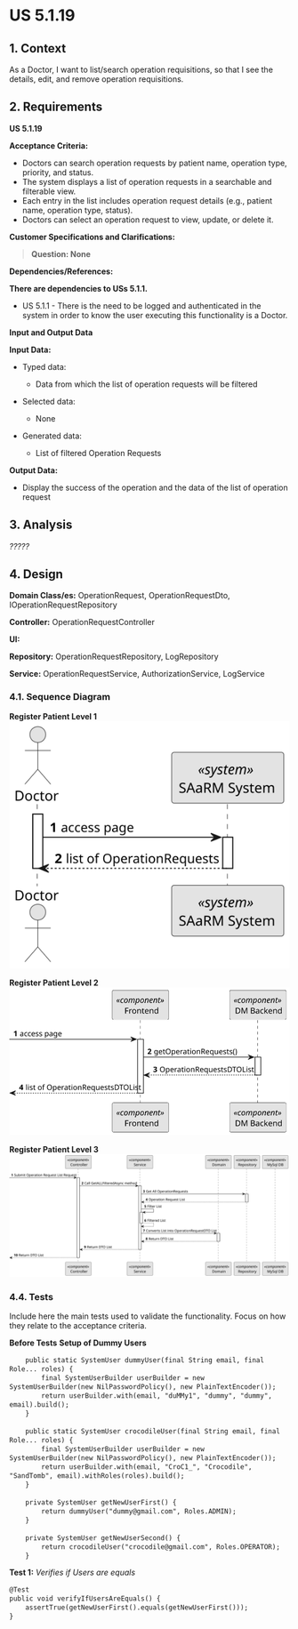# US 5.1.19

## 1. Context

As a Doctor, I want to list/search operation requisitions, so that I see the details, edit, and remove operation
requisitions.

## 2. Requirements

**US 5.1.19**

**Acceptance Criteria:**

- Doctors can search operation requests by patient name, operation type, priority, and status.
- The system displays a list of operation requests in a searchable and filterable view.
- Each entry in the list includes operation request details (e.g., patient name, operation type, status).
- Doctors can select an operation request to view, update, or delete it.

**Customer Specifications and Clarifications:**

> **Question: None**

**Dependencies/References:**

**There are dependencies to USs 5.1.1.**

* US 5.1.1 - There is the need to be logged and authenticated in the system in order to know the user executing this
  functionality is a Doctor.

**Input and Output Data**

**Input Data:**

* Typed data:
    * Data from which the list of operation requests will be filtered

* Selected data:
    * None

* Generated data:
    * List of filtered Operation Requests

**Output Data:**

* Display the success of the operation and the data of the list of operation request

## 3. Analysis

*?????*

## 4. Design

**Domain Class/es:** OperationRequest, OperationRequestDto, IOperationRequestRepository

**Controller:** OperationRequestController

**UI:**

**Repository:** OperationRequestRepository, LogRepository

**Service:** OperationRequestService, AuthorizationService, LogService

### 4.1. Sequence Diagram

**Register Patient Level 1**
![Register Operation Request](sequence-diagram-1.svg "Register Operation Request")

**Register Patient Level 2**
![Register Operation Request](sequence-diagram-2.svg "Register Operation Request")

**Register Patient Level 3**
![Register Operation Request](sequence-diagram-3.svg "Register Operation Request")

### 4.4. Tests

Include here the main tests used to validate the functionality. Focus on how they relate to the acceptance criteria.

**Before Tests** **Setup of Dummy Users**

```
    public static SystemUser dummyUser(final String email, final Role... roles) {
        final SystemUserBuilder userBuilder = new SystemUserBuilder(new NilPasswordPolicy(), new PlainTextEncoder());
        return userBuilder.with(email, "duMMy1", "dummy", "dummy", email).build();
    }

    public static SystemUser crocodileUser(final String email, final Role... roles) {
        final SystemUserBuilder userBuilder = new SystemUserBuilder(new NilPasswordPolicy(), new PlainTextEncoder());
        return userBuilder.with(email, "CroC1_", "Crocodile", "SandTomb", email).withRoles(roles).build();
    }

    private SystemUser getNewUserFirst() {
        return dummyUser("dummy@gmail.com", Roles.ADMIN);
    }

    private SystemUser getNewUserSecond() {
        return crocodileUser("crocodile@gmail.com", Roles.OPERATOR);
    }

```

**Test 1:** *Verifies if Users are equals*

```
@Test
public void verifyIfUsersAreEquals() {
    assertTrue(getNewUserFirst().equals(getNewUserFirst()));
}
````


